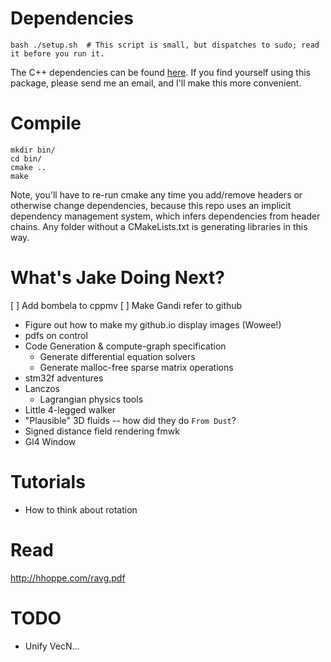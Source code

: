
# Dependencies

```shell
bash ./setup.sh  # This script is small, but dispatches to sudo; read it before you run it.
```

The C++ dependencies can be found [here](https://github.com/jpanikulam/jpanikulam.github.io/blob/master/bash/setup.sh). If you find yourself using this package, please send me an email, and I'll make this more convenient.


# Compile
```shell
mkdir bin/
cd bin/
cmake ..
make
```

Note, you'll have to re-run cmake any time you add/remove headers or otherwise change dependencies, because this repo uses an implicit dependency management system, which infers dependencies from header chains. Any folder without a CMakeLists.txt is generating libraries in this way.


# What's Jake Doing Next?
[ ] Add bombela to cppmv
[ ] Make Gandi refer to github
* Figure out how to make my github.io display images (Wowee!)
* pdfs on control
* Code Generation & compute-graph specification
    * Generate differential equation solvers
    * Generate malloc-free sparse matrix operations
* stm32f adventures
* Lanczos
    * Lagrangian physics tools
* Little 4-legged walker
* "Plausible" 3D fluids -- how did they do `From Dust`?
* Signed distance field rendering fmwk
* Gl4 Window

# Tutorials
* How to think about rotation


# Read
http://hhoppe.com/ravg.pdf

# TODO
* Unify VecN...
